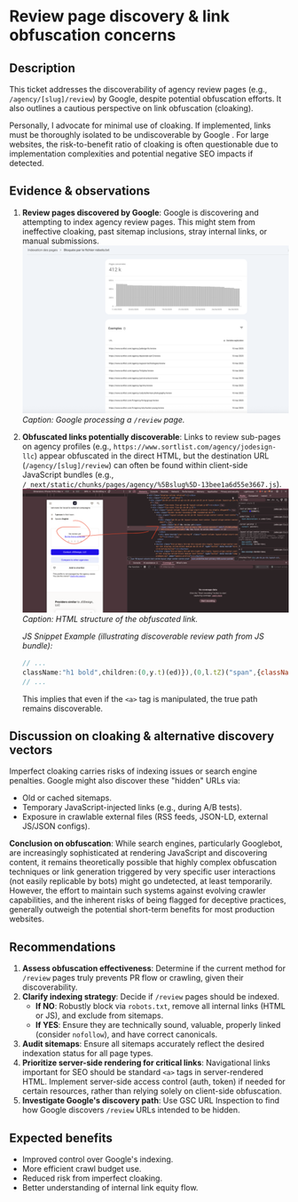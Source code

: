 # Review page discovery & link obfuscation concerns

## Description

This ticket addresses the discoverability of agency review pages (e.g., `/agency/[slug]/review`) by Google, despite potential obfuscation efforts. It also outlines a cautious perspective on link obfuscation (cloaking).

Personally, I advocate for minimal use of cloaking. If implemented, links must be thoroughly isolated to be undiscoverable by Google . For large websites, the risk-to-benefit ratio of cloaking is often questionable due to implementation complexities and potential negative SEO impacts if detected.

## Evidence & observations

1.  **Review pages discovered by Google**:
    Google is discovering and attempting to index agency review pages. This might stem from ineffective cloaking, past sitemap inclusions, stray internal links, or manual submissions.
    ![Agency Review Page Discovered by Google](../../../Crawl/Capture/review_page_discovered.png)
    *Caption: Google processing a `/review` page.*

2.  **Obfuscated links potentially discoverable**:
    Links to review sub-pages on agency profiles (e.g., `https://www.sortlist.com/agency/jodesign-llc`) appear obfuscated in the direct HTML, but the destination URL (`/agency/[slug]/review`) can often be found within client-side JavaScript bundles (e.g., `/_next/static/chunks/pages/agency/%5Bslug%5D-13bee1a6d55e3667.js`).
    ![Obfuscated Review Link Structure](../../../Crawl/Capture/review_class.png)
    *Caption: HTML structure of the obfuscated link.*

    *JS Snippet Example (illustrating discoverable review path from JS bundle):*
    ```javascript
    // ...
    className:"h1 bold",children:(0,y.t)(ed)}),(0,l.tZ)("span",{className:"h5",children:"/5"}]}):(0,l.BX)("div",{className:"pb-16 px-16 layout-column text-center layout-align-center-center small",children:[(0,l.tZ)("span",{className:"mb-4",children:E("agency:profile.about.details.noReview")}),(0,l.tZ)(Z.s,{className:"underline text-primary-500",href:`/agency/${M}/review`,obfuscate:!0,children:E("agency:profile.about.details.reviewFirstCta")})]}),(0,l.tZ)(p.i,{count:5,rate:eo>0?(0,y.t)(ed):0,direction:"column",children:eo>0?(0,l.tZ)("a",{className:"text-secondary-900 underline mt-4 cursor-pointer",onClick:()=>C(H("reviews")),onKeyDown:()=>C(H("reviews")),tabIndex:0,role:"button",children:(0,l.BX)(h.cC,{i18nKey:"agency:profile.about.details.reviewsCount",count:eo,children:["(",{count:eo}," reviews)"]})})})]
    // ...
    ```
    This implies that even if the `<a>` tag is manipulated, the true path remains discoverable.

## Discussion on cloaking & alternative discovery vectors

Imperfect cloaking carries risks of indexing issues or search engine penalties. Google might also discover these "hidden" URLs via:
*   Old or cached sitemaps.
*   Temporary JavaScript-injected links (e.g., during A/B tests).
*   Exposure in crawlable external files (RSS feeds, JSON-LD, external JS/JSON configs).

**Conclusion on obfuscation**: While search engines, particularly Googlebot, are increasingly sophisticated at rendering JavaScript and discovering content, it remains theoretically possible that highly complex obfuscation techniques or link generation triggered by very specific user interactions (not easily replicable by bots) might go undetected, at least temporarily. However, the effort to maintain such systems against evolving crawler capabilities, and the inherent risks of being flagged for deceptive practices, generally outweigh the potential short-term benefits for most production websites.

## Recommendations

1.  **Assess obfuscation effectiveness**: Determine if the current method for `/review` pages truly prevents PR flow or crawling, given their discoverability.
2.  **Clarify indexing strategy**: Decide if `/review` pages should be indexed. 
    *   **If NO**: Robustly block via `robots.txt`, remove all internal links (HTML or JS), and exclude from sitemaps.
    *   **If YES**: Ensure they are technically sound, valuable, properly linked (consider `nofollow`), and have correct canonicals.
3.  **Audit sitemaps**: Ensure all sitemaps accurately reflect the desired indexation status for all page types.
4.  **Prioritize server-side rendering for critical links**: Navigational links important for SEO should be standard `<a>` tags in server-rendered HTML. Implement server-side access control (auth, token) if needed for certain resources, rather than relying solely on client-side obfuscation.
5.  **Investigate Google's discovery path**: Use GSC URL Inspection to find how Google discovers `/review` URLs intended to be hidden.

## Expected benefits

*   Improved control over Google's indexing.
*   More efficient crawl budget use.
*   Reduced risk from imperfect cloaking.
*   Better understanding of internal link equity flow.

